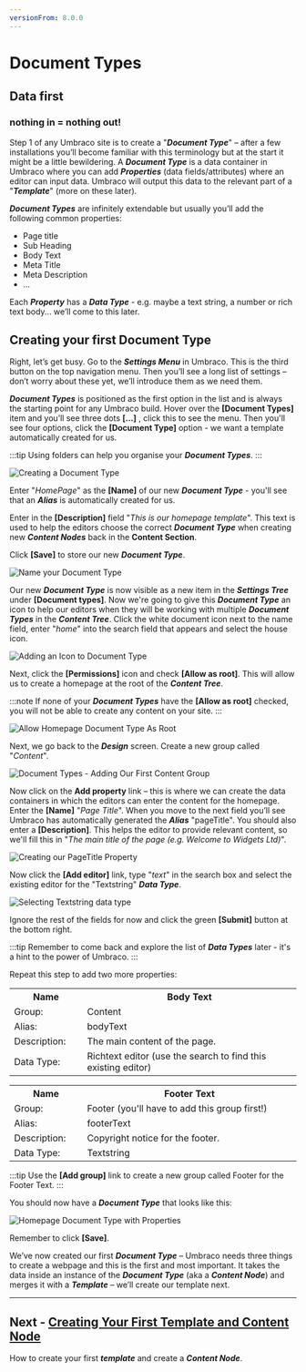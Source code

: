 ```yaml
---
versionFrom: 8.0.0
---
```

# Document Types

## Data first
### nothing in = nothing out!

Step 1 of any Umbraco site is to create a "**_Document Type_**" – after a few installations you’ll become familiar with this terminology but at the start it might be a little bewildering. A **_Document Type_** is a data container in Umbraco where you can add **_Properties_** (data fields/attributes) where an editor can input data. Umbraco will output this data to the relevant part of a "**_Template_**" (more on these later).

**_Document Types_** are infinitely extendable but usually you’ll add the following common properties:

*    Page title
*    Sub Heading
*    Body Text
*    Meta Title
*    Meta Description
*    ...

Each **_Property_** has a **_Data Type_** - e.g. maybe a text string, a number or rich text body... we’ll come to this later.

## Creating your first Document Type

Right, let’s get busy. Go to the **_Settings Menu_** in Umbraco. This is the third button on the top navigation menu. Then you’ll see a long list of settings – don’t worry about these yet, we’ll introduce them as we need them.

**_Document Types_** is positioned as the first option in the list and is always the starting point for any Umbraco build.  Hover over the **[Document Types]** item and you’ll see three dots **[...]** , click this to see the menu. Then you'll see four options, click the **[Document Type]** option - we want a template automatically created for us.

:::tip
Using folders can help you organise your **_Document Types_**.
:::

![Creating a Document Type](images/figure-7-creating-a-document-type-v8.png)

Enter "_HomePage_" as the **[Name]** of our new **_Document Type_** - you'll see that an **_Alias_** is automatically created for us.

Enter in the **[Description]** field "_This is our homepage template_".  This text is used to help the editors choose the correct **_Document Type_** when creating new **_Content Nodes_** back in the **Content Section**.

Click **[Save]** to store our new **_Document Type_**.

![Name your Document Type](images/figure-8-name-your-document-type-v8.png)

Our new **_Document Type_** is now visible as a new item in the **_Settings Tree_** under **[Document types]**. Now we're going to give this **_Document Type_** an icon to help our editors when they will be working with multiple **_Document Types_** in the **_Content Tree_**. Click the white document icon next to the name field, enter "_home_" into the search field that appears and select the house icon.

![Adding an Icon to Document Type](images/figure-9-adding-an-icon-to-document-type-v8.png)

Next, click the **[Permissions]** icon and check **[Allow as root]**.  This will allow us to create a homepage at the root of the **_Content Tree_**.

:::note
If none of your **_Document Types_** have the **[Allow as root]** checked, you will not be able to create any content on your site.
:::

![Allow Homepage Document Type As Root](images/figure-9a-allow-document-type-as-root-v8.png)

Next, we go back to the **_Design_** screen. Create a new group called "_Content_".

![Document Types - Adding Our First Content Group](images/figure-10-document-types-adding-groups-v8.png)

Now click on the **Add property** link – this is where we can create the data containers in which the editors can enter the content for the homepage.
Enter the **[Name]** "_Page Title_". When you move to the next field you’ll see Umbraco has automatically generated the **_Alias_** "pageTitle". 
You should also enter a **[Description]**. This helps the editor to provide relevant content, so we'll fill this in "_The main title of the page (e.g. Welcome to Widgets Ltd)_".

![Creating our PageTitle Property](images/figure-11-creating-our-pagetitle-property-v8.png)

Now click the **[Add editor]** link, type "_text_" in the search box and select the existing editor for the "Textstring" **_Data Type_**.

![Selecting Textstring data type](images/figure-11a-selecting-textstring-data-type-v8.png)

Ignore the rest of the fields for now and click the green **[Submit]** button at the bottom right.

:::tip
Remember to come back and explore the list of **_Data Types_** later - it's a hint to the power of Umbraco.
:::

Repeat this step to add two more properties:

<table border="0">
<col width="130">
<col width="400">
<tr><th>Name</th><th>Body Text</th></tr>
<tr><td>Group:</td><td>Content</td></tr>
<tr><td>Alias:</td><td>bodyText</td></tr>
<tr><td>Description:</td><td>The main content of the page.</td></tr>
<tr><td>Data Type:</td><td>Richtext editor (use the search to find this existing editor)</td></tr>
</table>

<table border="0">
<col width="130">
<col width="400">
<tr><th>Name</th><th>Footer Text</th></tr>
<tr><td>Group:</td><td>Footer (you'll have to add this group first!)</td></tr>
<tr><td>Alias:</td><td>footerText</td></tr>
<tr><td>Description:</td><td>Copyright notice for the footer.</td></tr>
<tr><td>Data Type:</td><td>Textstring</td></tr>
</table>

:::tip
Use the **[Add group]** link to create a new group called Footer for the Footer Text.
:::

You should now have a **_Document Type_** that looks like this:

![Homepage Document Type with Properties](images/figure-12-homepage-document-type-with-properties-v8.png)

Remember to click **[Save]**.

We’ve now created our first **_Document Type_** – Umbraco needs three things to create a webpage and this is the first and most important. It takes the data inside an instance of the **_Document Type_** (aka a **_Content Node_**) and merges it with a **_Template_** – we’ll create our template next.

---
## Next - [Creating Your First Template and Content Node](../Creating-Your-First-Template-and-Content-Node)
How to create your first **_template_** and create a **_Content Node_**.

